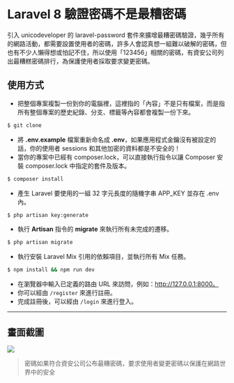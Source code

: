 # Laravel 8 驗證密碼不是最糟密碼

引入 unicodeveloper 的 laravel-password 套件來擴增最糟密碼驗證，幾乎所有的網路活動，都需要設置使用者的密碼，許多人會認真想一組難以破解的密碼，但也有不少人懶得想或怕記不住，所以使用「123456」相關的密碼，有資安公司列出最糟糕密碼排行，為保護使用者採取要求變更密碼。

## 使用方式
- 把整個專案複製一份到你的電腦裡，這裡指的「內容」不是只有檔案，而是指所有整個專案的歷史紀錄、分支、標籤等內容都會複製一份下來。
```sh
$ git clone
```
- 將 __.env.example__ 檔案重新命名成 __.env__，如果應用程式金鑰沒有被設定的話，你的使用者 sessions 和其他加密的資料都是不安全的！
- 當你的專案中已經有 composer.lock，可以直接執行指令以讓 Composer 安裝 composer.lock 中指定的套件及版本。
```sh
$ composer install
```
- 產生 Laravel 要使用的一組 32 字元長度的隨機字串 APP_KEY 並存在 .env 內。
```sh
$ php artisan key:generate
```
- 執行 __Artisan__ 指令的 __migrate__ 來執行所有未完成的遷移。
```sh
$ php artisan migrate
```
- 執行安裝 Laravel Mix 引用的依賴項目，並執行所有 Mix 任務。
```sh
$ npm install && npm run dev
```
- 在瀏覽器中輸入已定義的路由 URL 來訪問，例如：http://127.0.0.1:8000。
- 你可以經由 `/register` 來進行註冊。
- 完成註冊後，可以經由 `/login` 來進行登入。

----

## 畫面截圖
![](https://i.imgur.com/GeMFxvG.png)
> 密碼如果符合資安公司公布最糟密碼，要求使用者變更密碼以保護在網路世界中的安全
